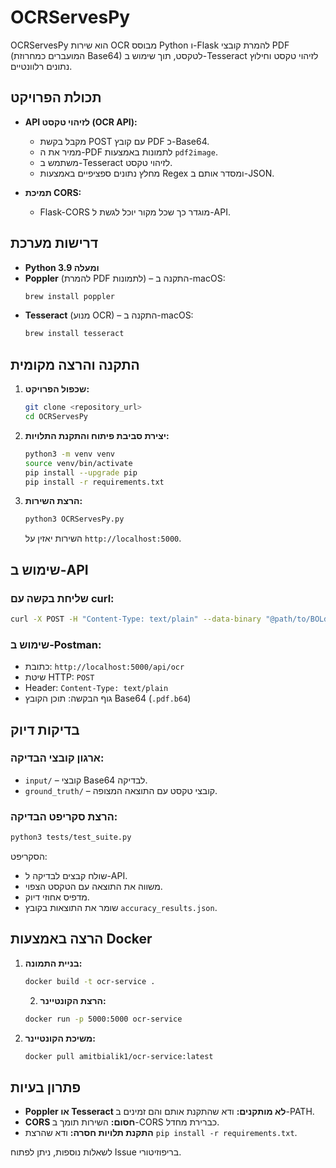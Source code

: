 # OCRServesPy

OCRServesPy הוא שירות OCR מבוסס Python ו-Flask להמרת קובצי PDF (המועברים כמחרוזת Base64) לטקסט, תוך שימוש ב-Tesseract לזיהוי טקסט וחילוץ נתונים רלוונטיים.

## תכולת הפרויקט

- **API לזיהוי טקסט (OCR API):**

  - מקבל בקשת POST עם קובץ PDF כ-Base64.
  - ממיר את ה-PDF לתמונות באמצעות `pdf2image`.
  - משתמש ב-Tesseract לזיהוי טקסט.
  - מחלץ נתונים ספציפיים באמצעות Regex ומסדר אותם ב-JSON.

- **תמיכת CORS:**

  - Flask-CORS מוגדר כך שכל מקור יוכל לגשת ל-API.

## דרישות מערכת

- **Python 3.9 ומעלה**
- **Poppler** (להמרת PDF לתמונות) – התקנה ב-macOS:
  ```bash
  brew install poppler
  ```
- **Tesseract** (מנוע OCR) – התקנה ב-macOS:
  ```bash
  brew install tesseract
  ```

## התקנה והרצה מקומית

1. **שכפול הפרויקט:**

   ```bash
   git clone <repository_url>
   cd OCRServesPy
   ```

2. **יצירת סביבת פיתוח והתקנת התלויות:**

   ```bash
   python3 -m venv venv
   source venv/bin/activate
   pip install --upgrade pip
   pip install -r requirements.txt
   ```

3. **הרצת השירות:**

   ```bash
   python3 OCRServesPy.py
   ```

   השירות יאזין על `http://localhost:5000`.

## שימוש ב-API

### שליחת בקשה עם curl:

```bash
curl -X POST -H "Content-Type: text/plain" --data-binary "@path/to/BOLdemo_generated_1.pdf.b64" http://localhost:5000/api/ocr
```

### שימוש ב-Postman:

- כתובת: `http://localhost:5000/api/ocr`
- שיטת HTTP: `POST`
- Header: `Content-Type: text/plain`
- גוף הבקשה: תוכן הקובץ Base64 (`.pdf.b64`)

## בדיקות דיוק

### ארגון קובצי הבדיקה:

- `input/` – קובצי Base64 לבדיקה.
- `ground_truth/` – קובצי טקסט עם התוצאה המצופה.

### הרצת סקריפט הבדיקה:

```bash
python3 tests/test_suite.py
```

הסקריפט:

- שולח קבצים לבדיקה ל-API.
- משווה את התוצאה עם הטקסט הצפוי.
- מדפיס אחוזי דיוק.
- שומר את התוצאות בקובץ `accuracy_results.json`.

## הרצה באמצעות Docker

1. **בניית התמונה:**

   ```bash
   docker build -t ocr-service .
   ```

   2. **הרצת הקונטיינר:**

   ```bash
   docker run -p 5000:5000 ocr-service
   ```


3. **משיכת הקונטיינר:**

   ```bash
   docker pull amitbialik1/ocr-service:latest
   ```

## פתרון בעיות

- **Poppler או Tesseract לא מותקנים:** ודא שהתקנת אותם והם זמינים ב-PATH.
- **CORS חסום:** השירות תומך ב-CORS כברירת מחדל.
- **התקנת תלויות חסרה:** ודא שהרצת `pip install -r requirements.txt`.

לשאלות נוספות, ניתן לפתוח Issue בריפוזיטורי.

